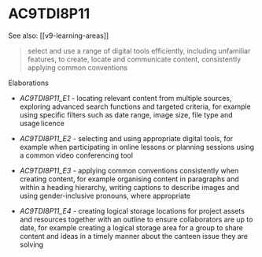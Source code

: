 
# AC9TDI8P11 

See also: [[v9-learning-areas]]

> select and use a range of digital tools efficiently, including unfamiliar features, to create, locate and communicate content, consistently applying common conventions

Elaborations


- _AC9TDI8P11_E1_ - locating relevant content from multiple sources, exploring advanced search functions and targeted criteria, for example using specific filters such as date range, image size, file type and usage licence

- _AC9TDI8P11_E2_ - selecting and using appropriate digital tools, for example when participating in online lessons or planning sessions using a common video conferencing tool

- _AC9TDI8P11_E3_ - applying common conventions consistently when creating content, for example organising content in paragraphs and within a heading hierarchy, writing captions to describe images and using gender-inclusive pronouns, where appropriate

- _AC9TDI8P11_E4_ - creating logical storage locations for project assets and resources together with an outline to ensure collaborators are up to date, for example creating a logical storage area for a group to share content and ideas in a timely manner about the canteen issue they are solving
